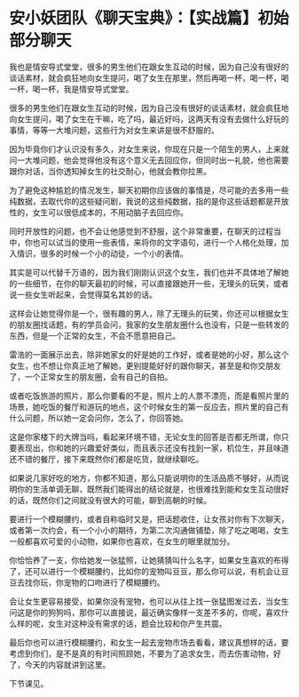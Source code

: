 # 安小妖团队《聊天宝典》：【实战篇】初始部分聊天

我也是情安导式堂堂，很多的男生他们在跟女生互动的时候，因为自己没有很好的谈话素材，就会疯狂地向女生提问，喝了女生在那里，然后再喝一杯，喝一杯，喝一杯，喝一杯，我是情安导式堂堂。

很多的男生他们在跟女生互动的时候，因为自己没有很好的谈话素材，就会疯狂地向女生提问，喝了女生在干嘛，吃了吗，最近好吗，这两天有没有去做什么好玩的事情，等等一大堆问题，这些行为对女生来讲是很不舒服的。

因为毕竟你们才认识没有多久，对女生来说，你现在只是一个陌生的男人，上来就问一大堆问题，他会觉得他没有这个意义无去回应你，但同时出一礼貌，他也需要跟你对话，当你透知掉女生的社交耐心，他就会教你拉黑。

为了避免这种尴尬的情况发生，聊天初期你应该做的事情是，尽可能的去多用一些纯数据，去取代你的这些疑问剧，我说的这些纯数据，指的是你这些话题都是开放性的，女生可以很低成本的，不用动脑子去回应你。

同时开放性的问题，也不会让他感觉到不舒服，这个非常重要，在聊天的过程当中，你也可以试当的使用一些表情，来将你的文字语句，进行一个人格化处理，加入情识，很多的时候一个小的动徒，一个小的表情。

其实是可以代替千万语的，因为我们刚刚认识这个女生，我们也并不具体地了解她的一些细节，在你的聊天最初的时候，可以直接跟她开一些，无理头的玩笑，或者说一些女生听起来，会觉得莫名其妙的话。

这样会让她觉得你是一个，很有趣的男人，除了无理头的玩笑，你还可以根据女生的朋友圈找话题，有的学员会问，我家的女生朋友圈什么也没有，只是一些转发的东西，但是一个正常的女生，不会不愿意把自己。

雷浩的一面展示出去，除非她家女的好是她的工作好，或者是她的小好，那么这个女生，也不想让你真正地了解她，更别提能好好的跟你聊天，甚至是和你交朋友了，一个正常女生的朋友圈，会有自己的自拍。

或者吃饭旅游的照片，那么你要看的不是，照片上的人票不漂亮，而是看照片里的场景，她吃饭的餐厅和游玩的地点，这个时候女生的第一反应去，照片里的自己有什么问题，所以她一定会问你，怎么了，你回答她。

这是你家楼下的大牌当吗，看起来环境不错，无论女生的回答是否都无所谓，你只要表现出，你和她的兴趣爱好类似，而且表示还没有找到一家，机位生，并且味道还不错的餐厅，接下来既然你们都是吃货，就继续聊吃。

如果说几家好吃的地方，你都不知道，那么只能说明你的生活品质不够好，从而说明你的生活单调无聊，既然我们能得出的结论就是，也很难找到能和女生互动很好的话，既然你们之间就没有很大的可能，聊到高朝的时候。

要进行一个模糊腰约，或者自称临时又是，把话题收住，让女孩对你有下次聊天，或者第一次约会，有一个小小的期待，为第二次沟通做铺垫，除了吃之喝喝，女生一般都喜欢可爱的小动物，如果你也喜欢，在女生的眼里就加分。

你恰恰养了一支，你给她发一张猛照，让她猜猜叫什么名字，如果女生喜欢的布得了，还可以进行一个模糊腰约，比如你的宠物叫豆豆，那么你可以说，有机会让豆豆去找你玩，你宠物的口吻进行了模糊腰约。

会让女生更容易接受，如果你没有宠物，也可以从往上找一张猛图发过去，当女生问这是你的狗狗吗，那你可以直接说，最近确实像样一支差不多的，你呢，喜欢什么样的呢，女生对这种没有需求的话，题会比较和你产生共震。

最后你也可以进行模糊腰约，和女生一起去宠物市场去看看，建议真想样的话，要考虑到你们，是不是真的有时间照顾她，不要为了追求女生，而去伤害动物，好了，今天的内容就讲到这里。

下节课见。